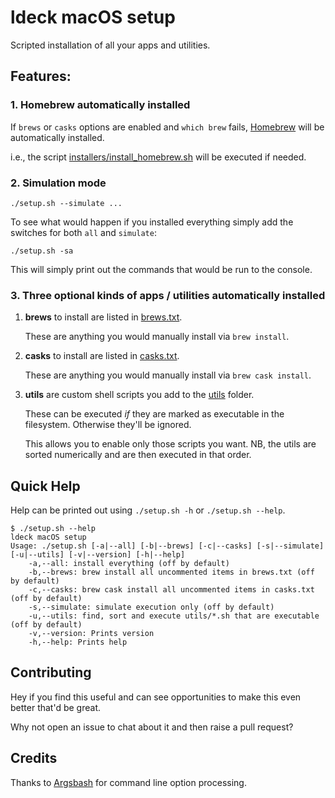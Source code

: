 # ldeck macOS setup #

Scripted installation of all your apps and utilities.

## Features: ##

### 1. Homebrew automatically installed ###

If `brews` or `casks` options are enabled and `which brew` fails, [Homebrew](https://brew.sh) will be automatically installed.

i.e., the script [installers/install_homebrew.sh](installers/install_homebrew.sh) will be executed if needed.

### 2. Simulation mode ###

    ./setup.sh --simulate ...

To see what would happen if you installed everything simply add the switches for both `all` and `simulate`:

    ./setup.sh -sa

This will simply print out the commands that would be run to the console.

### 3. Three optional kinds of apps / utilities automatically installed ###

1. **brews** to install are listed in [brews.txt](brews.txt).

    These are anything you would manually install via `brew install`.

2. **casks** to install are listed in [casks.txt](casks.txt).

    These are anything you would manually install via `brew cask install`.

3. **utils** are custom shell scripts you add to the [utils](utils) folder.

    These can be executed _if_ they are marked as executable in the filesystem. Otherwise they'll be ignored.

    This allows you to enable only those scripts you want. NB, the utils are sorted numerically and are then executed in that order.

## Quick Help ##

Help can be printed out using `./setup.sh -h` or `./setup.sh --help`.

    $ ./setup.sh --help
    ldeck macOS setup
    Usage: ./setup.sh [-a|--all] [-b|--brews] [-c|--casks] [-s|--simulate] [-u|--utils] [-v|--version] [-h|--help]
        -a,--all: install everything (off by default)
	    -b,--brews: brew install all uncommented items in brews.txt (off by default)
	    -c,--casks: brew cask install all uncommented items in casks.txt (off by default)
	    -s,--simulate: simulate execution only (off by default)
	    -u,--utils: find, sort and execute utils/*.sh that are executable (off by default)
	    -v,--version: Prints version
	    -h,--help: Prints help

## Contributing ##

Hey if you find this useful and can see opportunities to make this even better that'd be great.

Why not open an issue to chat about it and then raise a pull request?

## Credits ##

Thanks to [Argsbash](https://argbash.io/) for command line option processing.
